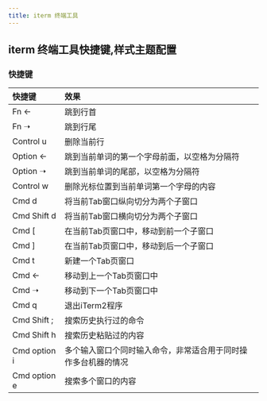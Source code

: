 ```yaml
---
title: iterm 终端工具
---
```



## iterm 终端工具快捷键,样式主题配置


### 快捷键

| 快捷键	| 效果 |
| :--|:--|
| Fn ←	| 跳到行首|
| Fn ➝	| 跳到行尾 |
| Control u |	删除当前行 |
| Option ← |	跳到当前单词的第一个字母前面，以空格为分隔符 |
| Option ➝	| 跳到当前单词的尾部，以空格为分隔符 |
| Control w |	删除光标位置到当前单词第一个字母的内容 |
| Cmd d	| 将当前Tab窗口纵向切分为两个子窗口 |
| Cmd Shift d	| 将当前Tab窗口横向切分为两个子窗口 |
| Cmd [ |	在当前Tab页窗口中，移动到前一个子窗口 |
| Cmd ] |	在当前Tab页窗口中，移动到后一个子窗口 |
| Cmd t |	新建一个Tab页窗口 |
| Cmd ← |	移动到上一个Tab页窗口中 |
| Cmd ➝ |	移动到下一个Tab页窗口中 |
| Cmd q |	退出iTerm2程序 |
| Cmd Shift ;	| 搜索历史执行过的命令 |
| Cmd Shift h |	搜索历史粘贴过的内容 |
| Cmd option i |	多个输入窗口个同时输入命令，非常适合用于同时操作多台机器的情况 |
| Cmd option e |	搜索多个窗口的内容 |


